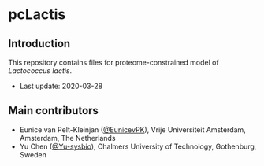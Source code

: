 pcLactis
===============

Introduction
------------

This repository contains files for proteome-constrained model of _Lactococcus lactis_.

* Last update: 2020-03-28


Main contributors
-------------------------------

* Eunice van Pelt-Kleinjan ([@EunicevPK](https://github.com/EunicevPK)), Vrije Universiteit Amsterdam, Amsterdam, The Netherlands
* Yu Chen ([@Yu-sysbio](https://github.com/Yu-sysbio)), Chalmers University of Technology, Gothenburg, Sweden

